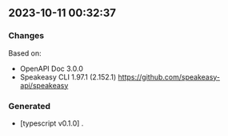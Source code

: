 

## 2023-10-11 00:32:37
### Changes
Based on:
- OpenAPI Doc 3.0.0 
- Speakeasy CLI 1.97.1 (2.152.1) https://github.com/speakeasy-api/speakeasy
### Generated
- [typescript v0.1.0] .